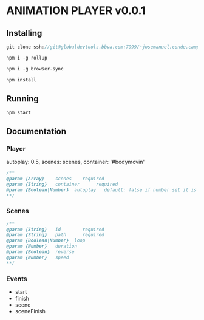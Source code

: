 # ANIMATION PLAYER v0.0.1

## Installing

```javascript
git clone ssh://git@globaldevtools.bbva.com:7999/~josemanuel.conde.campo/animation-player.git

npm i -g rollup

npm i -g browser-sync

npm install
```

## Running
```
npm start
```

## Documentation

### Player
autoplay: 0.5,
        scenes: scenes,
        container: '#bodymovin'
```javascript
/**
@param {Array}    scenes    required
@param {String}   container      required
@param {Boolean|Number}  autoplay   default: false if number set it is a delay in seconds
**/
```

### Scenes

```javascript
/**
@param {String}   id        required
@param {String}   path      required
@param {Boolean|Number}  loop
@param {Number}   duration
@param {Boolean}  reverse
@param {Number}   speed
**/
```

### Events
* start
* finish
* scene
* sceneFinish